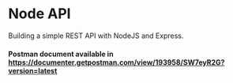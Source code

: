 # Node API

Building a simple REST API with NodeJS and Express.

#### Postman document available in https://documenter.getpostman.com/view/193958/SW7eyR2G?version=latest


